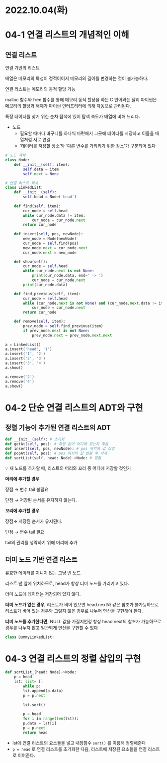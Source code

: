 # 2022.10.04(화)

# 04-1 연결 리스트의 개념적인 이해

## 연결 리스트

연결 기반의 리스트

배열은 메모리의 특성이 정적이어서 메모리의 길이를 변경하는 것이 불가능하다.

연결 리스트는 메모리의 동적 할당 가능

malloc 함수와 free 함수를 통해 메모리 동적 할당을 하는 C 언어와는 달리 파이썬은 메모리의 할당과 해제가 파이썬 인터프리터에 의해 자동으로 관리된다.

특정 데이터를 찾기 위한 순차 탐색에 있어 탐색 속도가 배열에 비해 느리다.

- 노드
    - 필요할 때마다 바구니를 하나씩 마련해서 그곳에 데이터를 저장하고 이들을 배열처럼 서로 연결
    - ‘데이터를 저장할 장소’와 ‘다른 변수를 가리키기 위한 장소’가 구분되어 있다

```python
# 노드 객체
class Node:
    def __init__(self, item):
        self.data = item
        self.next = None

# 연결 리스트 객체
class LinkedList:
    def __init__(self):
        self.head = Node('head')
        
    def find(self, item):
        cur_node = self.head
        while cur_node.data != item:
            cur_node = cur_node.next
        return cur_node
    
    def insert(self, pos, newNode):
        new_node = Node(newNode)
        cur_node = self.find(pos)
        new_node.next = cur_node.next
        cur_node.next = new_node

    def show(self):
        cur_node = self.head
        while cur_node.next is not None:
            print(cur_node.data, end=' -> ')
            cur_node = cur_node.next
        print(cur_node.data)

    def find_previous(self, item):
        cur_node = self.head
        while (cur_node.next is not None) and (cur_node.next.data != item):
            cur_node = cur_node.next
        return cur_node

    def remove(self, item):
        prev_node = self.find_previous(item)
        if prev_node.next is not None:
            prev_node.next = prev_node.next.next
        
a = LinkedList()
a.insert('head', '1')
a.insert('1', '2')
a.insert('2', '3')
a.insert('3', '4')
a.show()

a.remove('2')
a.remove('4')
a.show()
```

# 04-2 단순 연결 리스트의 ADT와 구현

## 정렬 기능이 추가된 연결 리스트의 ADT

```python
def __Init__(self): # 초기화
def getAt(self, pos): # 특정 값이 어디에 있는지 찾음
def insert(self, pos, newNode): # pos 위치에 값 삽입
def popAt(self, pos): # pos 위치의 값 반환 후 삭제
def sortList(self, head: Node)->Node: # 정렬
```

💡 새 노드를 추가할 때, 리스트의 머리와 꼬리 중 어디에 저장할 것인가

**머리에 추가할 경우**

장점 → 변수 tail 불필요

단점 → 저장된 순서를 유지하지 않는다.

**꼬리에 추가할 경우**

장점→ 저장된 순서가 유지된다.

단점 → 변수 tail 필요

tail의 관리를 생략하기 위해 머리에 추가

## 더미 노드 기반 연결 리스트


유효한 데이터를 지니지 않는 그냥 빈 노드

리스트 맨 앞에 위치하므로, head가 항상 더미 노드를 가리키고 있다.

더미 노드에 데이터는 저장되어 있지 않다.

**더미 노드가 없는 경우,** 리스트가 비어 있으면 head.next와 같은 참조가 불가능하므로 리스트가 비어 있는 경우와 그렇지 않은 경우로 나누어 연산을 구현해야 한다.

**더미 노드를 추가한다면,** NULL 값을 가질지언정 항상 head.next의 참조가 가능하므로 경우를 나누지 않고 일관되게 연산을 구현할 수 있다

```python
class DummyLinkedList:
```

# 04-3 연결 리스트의 정렬 삽입의 구현

```python
def sortList_(head: Node)->Node:
    p = head
    lst: list= []
		while p:
        lst.append(p.data)
        p = p.next
		
		lst.sort()
		
		p = head
		for i in range(len(lst)):
        p.data = lst[i]
        p = p.next
		return head
```

- lst에 연결 리스트의 요소들을 넣고 내장함수 `sort()` 를 이용해 정렬해준다
- `p = head` 로 연결 리스트를 초기화한 다음, 리스트에 저장된 요소들을 연결 리스트로 이어준다.
